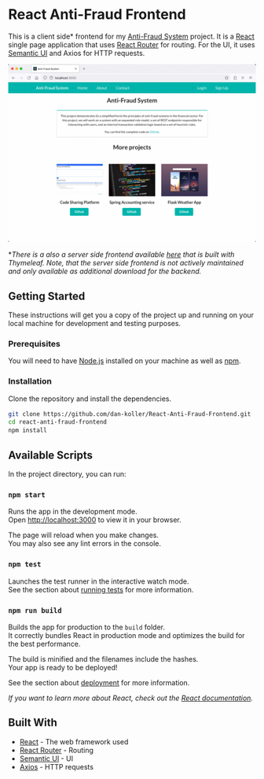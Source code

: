 # React Anti-Fraud Frontend

This is a client side\* frontend for my [Anti-Fraud System](https://github.com/dan-koller/Spring-Anti-Fraud-System) project. It is a [React](https://reactjs.org/) single page application that uses [React Router](https://reacttraining.com/react-router/) for routing. For the UI, it uses [Semantic UI](https://react.semantic-ui.com/) and Axios for HTTP requests.

![Screenshot](res/screenshot.png)

\*_There is a also a server side frontend available [here](https://github.com/dan-koller/Spring-Anti-Fraud-System/releases/) that is built with Thymeleaf. Note, that the server side frontend is not actively maintained and only available as additional download for the backend._

## Getting Started

These instructions will get you a copy of the project up and running on your local machine for development and testing purposes.

### Prerequisites

You will need to have [Node.js](https://nodejs.org/en/) installed on your machine as well as [npm](https://www.npmjs.com/).

### Installation

Clone the repository and install the dependencies.

```sh
git clone https://github.com/dan-koller/React-Anti-Fraud-Frontend.git
cd react-anti-fraud-frontend
npm install
```

## Available Scripts

In the project directory, you can run:

### `npm start`

Runs the app in the development mode.\
Open [http://localhost:3000](http://localhost:3000) to view it in your browser.

The page will reload when you make changes.\
You may also see any lint errors in the console.

### `npm test`

Launches the test runner in the interactive watch mode.\
See the section about [running tests](https://facebook.github.io/create-react-app/docs/running-tests) for more information.

### `npm run build`

Builds the app for production to the `build` folder.\
It correctly bundles React in production mode and optimizes the build for the best performance.

The build is minified and the filenames include the hashes.\
Your app is ready to be deployed!

See the section about [deployment](https://facebook.github.io/create-react-app/docs/deployment) for more information.

_If you want to learn more about React, check out the [React documentation](https://reactjs.org/)._

## Built With

-   [React](https://reactjs.org/) - The web framework used
-   [React Router](https://reacttraining.com/react-router/) - Routing
-   [Semantic UI](https://react.semantic-ui.com/) - UI
-   [Axios](https://github.com/axios/axios) - HTTP requests
